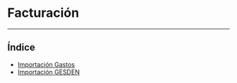# Facturación
----------------------

## Índice

  * [Importación Gastos](./importaciongastos/index.md)
  * [Importación GESDEN](./importaciongesden/index.md)